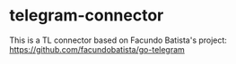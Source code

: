 # telegram-connector

This is a TL connector based on Facundo Batista's project:
https://github.com/facundobatista/go-telegram
